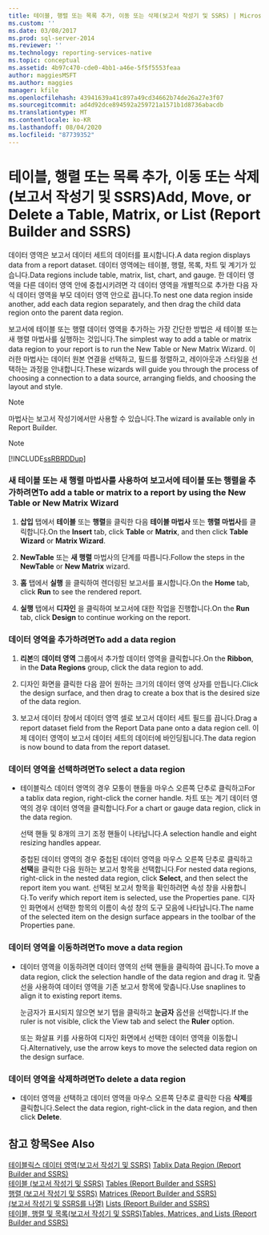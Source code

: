 ```yaml
---
title: 테이블, 행렬 또는 목록 추가, 이동 또는 삭제(보고서 작성기 및 SSRS) | Microsoft Docs
ms.custom: ''
ms.date: 03/08/2017
ms.prod: sql-server-2014
ms.reviewer: ''
ms.technology: reporting-services-native
ms.topic: conceptual
ms.assetid: 4b97c470-cde0-4bb1-a46e-5f5f5553feaa
author: maggiesMSFT
ms.author: maggies
manager: kfile
ms.openlocfilehash: 43941639a41c897a49cd34662b74de26a27e3f07
ms.sourcegitcommit: ad4d92dce894592a259721a1571b1d8736abacdb
ms.translationtype: MT
ms.contentlocale: ko-KR
ms.lasthandoff: 08/04/2020
ms.locfileid: "87739352"
---
```

# <a name="add-move-or-delete-a-table-matrix-or-list-report-builder-and-ssrs"></a><span data-ttu-id="ecbd2-102">테이블, 행렬 또는 목록 추가, 이동 또는 삭제(보고서 작성기 및 SSRS)</span><span class="sxs-lookup"><span data-stu-id="ecbd2-102">Add, Move, or Delete a Table, Matrix, or List (Report Builder and SSRS)</span></span>
  <span data-ttu-id="ecbd2-103">데이터 영역은 보고서 데이터 세트의 데이터를 표시합니다.</span><span class="sxs-lookup"><span data-stu-id="ecbd2-103">A data region displays data from a report dataset.</span></span> <span data-ttu-id="ecbd2-104">데이터 영역에는 테이블, 행렬, 목록, 차트 및 계기가 있습니다.</span><span class="sxs-lookup"><span data-stu-id="ecbd2-104">Data regions include table, matrix, list, chart, and gauge.</span></span> <span data-ttu-id="ecbd2-105">한 데이터 영역을 다른 데이터 영역 안에 중첩시키려면 각 데이터 영역을 개별적으로 추가한 다음 자식 데이터 영역을 부모 데이터 영역 안으로 끕니다.</span><span class="sxs-lookup"><span data-stu-id="ecbd2-105">To nest one data region inside another, add each data region separately, and then drag the child data region onto the parent data region.</span></span>  
  
 <span data-ttu-id="ecbd2-106">보고서에 테이블 또는 행렬 데이터 영역을 추가하는 가장 간단한 방법은 새 테이블 또는 새 행렬 마법사를 실행하는 것입니다.</span><span class="sxs-lookup"><span data-stu-id="ecbd2-106">The simplest way to add a table or matrix data region to your report is to run the New Table or New Matrix Wizard.</span></span> <span data-ttu-id="ecbd2-107">이러한 마법사는 데이터 원본 연결을 선택하고, 필드를 정렬하고, 레이아웃과 스타일을 선택하는 과정을 안내합니다.</span><span class="sxs-lookup"><span data-stu-id="ecbd2-107">These wizards will guide you through the process of choosing a connection to a data source, arranging fields, and choosing the layout and style.</span></span>  
  
> [!NOTE]  
>  <span data-ttu-id="ecbd2-108">마법사는 보고서 작성기에서만 사용할 수 있습니다.</span><span class="sxs-lookup"><span data-stu-id="ecbd2-108">The wizard is available only in Report Builder.</span></span>  
  
> [!NOTE]  
>  [!INCLUDE[ssRBRDDup](../../includes/ssrbrddup-md.md)]  
  
### <a name="to-add-a-table-or-matrix-to-a-report-by-using-the-new-table-or-new-matrix-wizard"></a><span data-ttu-id="ecbd2-109">새 테이블 또는 새 행렬 마법사를 사용하여 보고서에 테이블 또는 행렬을 추가하려면</span><span class="sxs-lookup"><span data-stu-id="ecbd2-109">To add a table or matrix to a report by using the New Table or New Matrix Wizard</span></span>  
  
1.  <span data-ttu-id="ecbd2-110">**삽입** 탭에서 **테이블** 또는 **행렬**을 클릭한 다음 **테이블 마법사** 또는 **행렬 마법사**를 클릭합니다.</span><span class="sxs-lookup"><span data-stu-id="ecbd2-110">On the **Insert** tab, click **Table** or **Matrix**, and then click **Table Wizard** or **Matrix Wizard**.</span></span>  
  
2.  <span data-ttu-id="ecbd2-111">**NewTable** 또는 **새 행렬** 마법사의 단계를 따릅니다.</span><span class="sxs-lookup"><span data-stu-id="ecbd2-111">Follow the steps in the **NewTable** or **New Matrix** wizard.</span></span>  
  
3.  <span data-ttu-id="ecbd2-112">**홈** 탭에서 **실행** 을 클릭하여 렌더링된 보고서를 표시합니다.</span><span class="sxs-lookup"><span data-stu-id="ecbd2-112">On the **Home** tab, click **Run** to see the rendered report.</span></span>  
  
4.  <span data-ttu-id="ecbd2-113">**실행** 탭에서 **디자인** 을 클릭하여 보고서에 대한 작업을 진행합니다.</span><span class="sxs-lookup"><span data-stu-id="ecbd2-113">On the **Run** tab, click **Design** to continue working on the report.</span></span>  
  
### <a name="to-add-a-data-region"></a><span data-ttu-id="ecbd2-114">데이터 영역을 추가하려면</span><span class="sxs-lookup"><span data-stu-id="ecbd2-114">To add a data region</span></span>  
  
1.  <span data-ttu-id="ecbd2-115">**리본**의 **데이터 영역** 그룹에서 추가할 데이터 영역을 클릭합니다.</span><span class="sxs-lookup"><span data-stu-id="ecbd2-115">On the **Ribbon**, in the **Data Regions** group, click the data region to add.</span></span>  
  
2.  <span data-ttu-id="ecbd2-116">디자인 화면을 클릭한 다음 끌어 원하는 크기의 데이터 영역 상자를 만듭니다.</span><span class="sxs-lookup"><span data-stu-id="ecbd2-116">Click the design surface, and then drag to create a box that is the desired size of the data region.</span></span>  
  
3.  <span data-ttu-id="ecbd2-117">보고서 데이터 창에서 데이터 영역 셀로 보고서 데이터 세트 필드를 끕니다.</span><span class="sxs-lookup"><span data-stu-id="ecbd2-117">Drag a report dataset field from the Report Data pane onto a data region cell.</span></span> <span data-ttu-id="ecbd2-118">이제 데이터 영역이 보고서 데이터 세트의 데이터에 바인딩됩니다.</span><span class="sxs-lookup"><span data-stu-id="ecbd2-118">The data region is now bound to data from the report dataset.</span></span>  
  
### <a name="to-select-a-data-region"></a><span data-ttu-id="ecbd2-119">데이터 영역을 선택하려면</span><span class="sxs-lookup"><span data-stu-id="ecbd2-119">To select a data region</span></span>  
  
-   <span data-ttu-id="ecbd2-120">테이블릭스 데이터 영역의 경우 모퉁이 핸들을 마우스 오른쪽 단추로 클릭하고</span><span class="sxs-lookup"><span data-stu-id="ecbd2-120">For a tablix data region, right-click the corner handle.</span></span> <span data-ttu-id="ecbd2-121">차트 또는 계기 데이터 영역의 경우 데이터 영역을 클릭합니다.</span><span class="sxs-lookup"><span data-stu-id="ecbd2-121">For a chart or gauge data region, click in the data region.</span></span>  
  
     <span data-ttu-id="ecbd2-122">선택 핸들 및 8개의 크기 조정 핸들이 나타납니다.</span><span class="sxs-lookup"><span data-stu-id="ecbd2-122">A selection handle and eight resizing handles appear.</span></span>  
  
     <span data-ttu-id="ecbd2-123">중첩된 데이터 영역의 경우 중첩된 데이터 영역을 마우스 오른쪽 단추로 클릭하고 **선택**을 클릭한 다음 원하는 보고서 항목을 선택합니다.</span><span class="sxs-lookup"><span data-stu-id="ecbd2-123">For nested data regions, right-click in the nested data region, click **Select**, and then select the report item you want.</span></span> <span data-ttu-id="ecbd2-124">선택된 보고서 항목을 확인하려면 속성 창을 사용합니다.</span><span class="sxs-lookup"><span data-stu-id="ecbd2-124">To verify which report item is selected, use the Properties pane.</span></span> <span data-ttu-id="ecbd2-125">디자인 화면에서 선택한 항목의 이름이 속성 창의 도구 모음에 나타납니다.</span><span class="sxs-lookup"><span data-stu-id="ecbd2-125">The name of the selected item on the design surface appears in the toolbar of the Properties pane.</span></span>  
  
### <a name="to-move-a-data-region"></a><span data-ttu-id="ecbd2-126">데이터 영역을 이동하려면</span><span class="sxs-lookup"><span data-stu-id="ecbd2-126">To move a data region</span></span>  
  
-   <span data-ttu-id="ecbd2-127">데이터 영역을 이동하려면 데이터 영역의 선택 핸들을 클릭하여 끕니다.</span><span class="sxs-lookup"><span data-stu-id="ecbd2-127">To move a data region, click the selection handle of the data region and drag it.</span></span> <span data-ttu-id="ecbd2-128">맞춤선을 사용하여 데이터 영역을 기존 보고서 항목에 맞춥니다.</span><span class="sxs-lookup"><span data-stu-id="ecbd2-128">Use snaplines to align it to existing report items.</span></span>  
  
     <span data-ttu-id="ecbd2-129">눈금자가 표시되지 않으면 보기 탭을 클릭하고 **눈금자** 옵션을 선택합니다.</span><span class="sxs-lookup"><span data-stu-id="ecbd2-129">If the ruler is not visible, click the View tab and select the **Ruler** option.</span></span>  
  
     <span data-ttu-id="ecbd2-130">또는 화살표 키를 사용하여 디자인 화면에서 선택한 데이터 영역을 이동합니다.</span><span class="sxs-lookup"><span data-stu-id="ecbd2-130">Alternatively, use the arrow keys to move the selected data region on the design surface.</span></span>  
  
### <a name="to-delete-a-data-region"></a><span data-ttu-id="ecbd2-131">데이터 영역을 삭제하려면</span><span class="sxs-lookup"><span data-stu-id="ecbd2-131">To delete a data region</span></span>  
  
-   <span data-ttu-id="ecbd2-132">데이터 영역을 선택하고 데이터 영역을 마우스 오른쪽 단추로 클릭한 다음 **삭제**를 클릭합니다.</span><span class="sxs-lookup"><span data-stu-id="ecbd2-132">Select the data region, right-click in the data region, and then click **Delete**.</span></span>  
  
## <a name="see-also"></a><span data-ttu-id="ecbd2-133">참고 항목</span><span class="sxs-lookup"><span data-stu-id="ecbd2-133">See Also</span></span>  
 <span data-ttu-id="ecbd2-134">[테이블릭스 데이터 영역&#40;보고서 작성기 및 SSRS&#41;](../tablix-data-region-report-builder-and-ssrs.md) </span><span class="sxs-lookup"><span data-stu-id="ecbd2-134">[Tablix Data Region &#40;Report Builder and SSRS&#41;](../tablix-data-region-report-builder-and-ssrs.md) </span></span>  
 <span data-ttu-id="ecbd2-135">[테이블 &#40;보고서 작성기 및 SSRS&#41;](tables-report-builder-and-ssrs.md) </span><span class="sxs-lookup"><span data-stu-id="ecbd2-135">[Tables &#40;Report Builder  and SSRS&#41;](tables-report-builder-and-ssrs.md) </span></span>  
 <span data-ttu-id="ecbd2-136">[행렬 &#40;보고서 작성기 및 SSRS&#41;](create-a-matrix-report-builder-and-ssrs.md) </span><span class="sxs-lookup"><span data-stu-id="ecbd2-136">[Matrices &#40;Report Builder and SSRS&#41;](create-a-matrix-report-builder-and-ssrs.md) </span></span>  
 <span data-ttu-id="ecbd2-137">[&#40;보고서 작성기 및 SSRS를 나열&#41;](create-invoices-and-forms-with-lists-report-builder-and-ssrs.md) </span><span class="sxs-lookup"><span data-stu-id="ecbd2-137">[Lists &#40;Report Builder and SSRS&#41;](create-invoices-and-forms-with-lists-report-builder-and-ssrs.md) </span></span>  
 [<span data-ttu-id="ecbd2-138">테이블, 행렬 및 목록&#40;보고서 작성기 및 SSRS&#41;</span><span class="sxs-lookup"><span data-stu-id="ecbd2-138">Tables, Matrices, and Lists &#40;Report Builder and SSRS&#41;</span></span>](tables-matrices-and-lists-report-builder-and-ssrs.md)  
  
  

